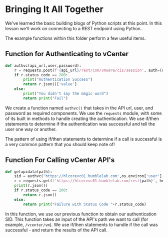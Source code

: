 # Bringing It All Together

We've learned the basic building blogs of Python scripts at this point. In this lesson we'll work on connecting to a REST endpoint using Python.

The example functions within this folder perform a few useful items. 

## Function for Authenticating to vCenter

```python
def authvc(api_url,user,password):
    r = requests.post(f'{api_url}/rest/com/vmware/cis/session', auth=(user,password), verify=False)
    if r.status_code == 200:
        print("Authentication Success")
        return r.json()['value']
    else:
        print("You didn't say the magic word")
        return print("Fail")
```

We create a function named `authvc()` that takes in the API url, user, and password as required components. We use the `requests` module, with some of its built in methods to handle creating the authentication. We use if/then statements to determine if the authentication was successful and tell the user one way or another.

The pattern of using if/then statements to determine if a call is successful is a very common pattern that you should keep note of!

## Function For Calling vCenter API's

```python
def getapidata(path):
    sid = authvc('https://hlcorevc01.humblelab.com',os.environ['user'],os.environ['password'])
    r = requests.get(f'https://hlcorevc01.humblelab.com/rest{path}', headers={'vmware-api-session-id':sid}, verify=False)
    print(r.json())
    if r.status_code == 200:
        return r.json()
    else: 
        return print("Failure with Status Code "+r.status_code)
```

In this function, we use our previous function to obtain our authentication SID. This function takes an input of the API's path we want to call (for example, `/vcenter/vm`). We use if/then statements to handle if the call was successful - and return the results of the API call.
